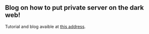 ## Blog on how to put private server on the dark web!

Tutorial and blog avaible at [this address](https://gogo2464.github.io/cpe-gogo-s-blog/putting-games-on-darknet/).